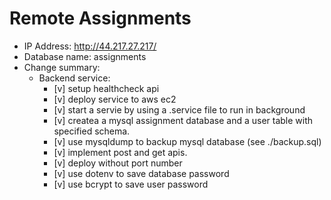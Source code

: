 # Remote Assignments
- IP Address: http://44.217.27.217/
- Database name: assignments
- Change summary:
    - Backend service:
        - [v] setup healthcheck api
        - [v] deploy service to aws ec2
        - [v] start a servie by using a .service file to run in background
        - [v] createa a mysql assignment database and a user table with specified schema.
        - [v] use mysqldump to backup mysql database (see ./backup.sql)
        - [v] implement post and get apis.
        - [v] deploy without port number
        - [v] use dotenv to save database password
        - [v] use bcrypt to save user password
